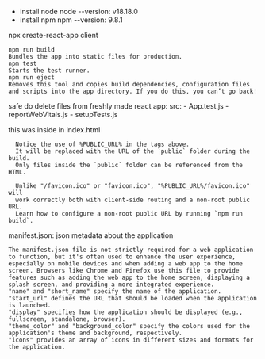 - install node
node --version: v18.18.0
- install npm
npm --version: 9.8.1

npx create-react-app client

    npm run build
    Bundles the app into static files for production.
    npm test
    Starts the test runner.
    npm run eject
    Removes this tool and copies build dependencies, configuration files
    and scripts into the app directory. If you do this, you can’t go back!

safe do delete files from freshly made react app:
src:
    - App.test.js
    - reportWebVitals.js
    - setupTests.js

this was inside <head></head> in index.html

      Notice the use of %PUBLIC_URL% in the tags above.
      It will be replaced with the URL of the `public` folder during the build.
      Only files inside the `public` folder can be referenced from the HTML.

      Unlike "/favicon.ico" or "favicon.ico", "%PUBLIC_URL%/favicon.ico" will
      work correctly both with client-side routing and a non-root public URL.
      Learn how to configure a non-root public URL by running `npm run build`.

manifest.json: json metadata about the application

    The manifest.json file is not strictly required for a web application to function, but it's often used to enhance the user experience, especially on mobile devices and when adding a web app to the home screen. Browsers like Chrome and Firefox use this file to provide features such as adding the web app to the home screen, displaying a splash screen, and providing a more integrated experience.
    "name" and "short_name" specify the name of the application.
    "start_url" defines the URL that should be loaded when the application is launched.
    "display" specifies how the application should be displayed (e.g., fullscreen, standalone, browser).
    "theme_color" and "background_color" specify the colors used for the application's theme and background, respectively.
    "icons" provides an array of icons in different sizes and formats for the application.
